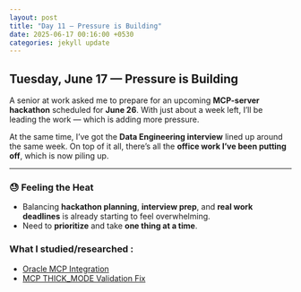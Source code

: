 ```yaml
---
layout: post
title: "Day 11 – Pressure is Building"
date: 2025-06-17 00:16:00 +0530
categories: jekyll update
---
```

## Tuesday, June 17 — Pressure is Building

A senior at work asked me to prepare for an upcoming **MCP-server hackathon** scheduled for **June 26**. With just about a week left, I’ll be leading the work — which is adding more pressure.

At the same time, I’ve got the **Data Engineering interview** lined up around the same week. On top of it all, there’s all the **office work I’ve been putting off**, which is now piling up.

---

### 😓 Feeling the Heat

- Balancing **hackathon planning**, **interview prep**, and **real work deadlines** is already starting to feel overwhelming.
- Need to **prioritize** and take **one thing at a time**.


### What I studied/researched :

- [Oracle MCP Integration](https://chatgpt.com/share/6856accf-c8ec-800e-91f0-a6753bacf6ec)
- [MCP THICK_MODE Validation Fix](https://chatgpt.com/share/6856acf1-2f00-800e-96e5-cf0f501053c4)